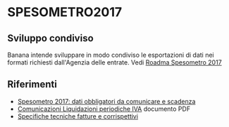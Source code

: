 # SPESOMETRO2017 
## Sviluppo condiviso

Banana intende sviluppare in modo condiviso le esportazioni di dati nei formati richiesti dall'Agenzia delle entrate.
Vedi [Roadma Spesometro 2017](https://www.banana.ch/it/node/9944)


## Riferimenti
* [Spesometro 2017: dati obbligatori da comunicare e scadenza](http://www.informazionefiscale.it/Spesometro-2017-dati-da-comunicare-e-scadenza)
* [Comunicazioni Liquidazioni periodiche IVA](http://www.informazionefiscale.it/IMG/pdf/comunicazione_liquidazioni_iva_trimestrali_modello.pdf) documento PDF
* [Specifiche tecniche fatture e corrispettivi](http://www.agenziaentrate.gov.it/wps/content/nsilib/nsi/strumenti/specifiche+tecniche/specifiche+tecniche+comunicazioni/fatture+e+corrispettivi+st)   

